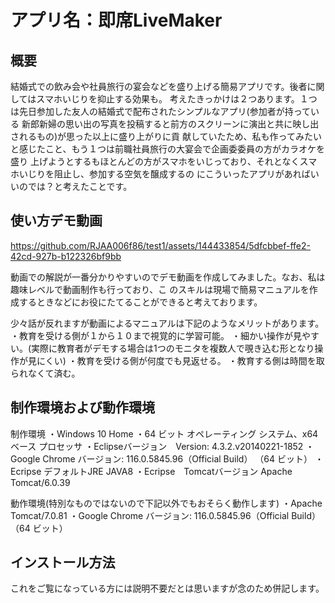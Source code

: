 # アプリ名：即席LiveMaker

## 概要

結婚式での飲み会や社員旅行の宴会などを盛り上げる簡易アプリです。後者に関してはスマホいじりを抑止する効果も。
考えたきっかけは２つあります。１つは先日参加した友人の結婚式で配布されたシンプルなアプリ(参加者が持っている
新郎新婦の思い出の写真を投稿すると前方のスクリーンに演出と共に映し出されるもの)が思った以上に盛り上がりに貢
献していたため、私も作ってみたいと感じたこと、もう１つは前職社員旅行の大宴会で企画委委員の方がカラオケを盛り
上げようとするもほとんどの方がスマホをいじっており、それとなくスマホいじりを阻止し、参加する空気を醸成するの
にこういったアプリがあればいいのでは？と考えたことです。
## 使い方デモ動画
https://github.com/RJAA006f86/test1/assets/144433854/5dfcbbef-ffe2-42cd-927b-b122326bf9bb

動画での解説が一番分かりやすいのでデモ動画を作成してみました。なお、私は趣味レベルで動画制作も行っており、こ
のスキルは現場で簡易マニュアルを作成するときなどにお役にたてることができると考えております。

少々話が反れますが動画によるマニュアルは下記のようなメリットがあります。
・教育を受ける側が１から１０まで視覚的に学習可能。
・細かい操作が見やすい。(実際に教育者がデモする場合は1つのモニタを複数人で覗き込む形となり操作が見にくい)
・教育を受ける側が何度でも見返せる。
・教育する側は時間を取られなくて済む。

## 制作環境および動作環境
制作環境
・Windows 10 Home
・64 ビット オペレーティング システム、x64 ベース プロセッサ
・Eclipseバージョン　Version: 4.3.2.v20140221-1852
・Google Chrome バージョン: 116.0.5845.96（Official Build） （64 ビット）
・Ecripse デフォルトJRE JAVA8
・Ecripse　Tomcatバージョン Apache Tomcat/6.0.39

動作環境(特別なものではないので下記以外でもおそらく動作します)
・Apache Tomcat/7.0.81
・Google Chrome バージョン: 116.0.5845.96（Official Build） （64 ビット）

## インストール方法
これをご覧になっている方には説明不要だとは思いますが念のため併記します。


